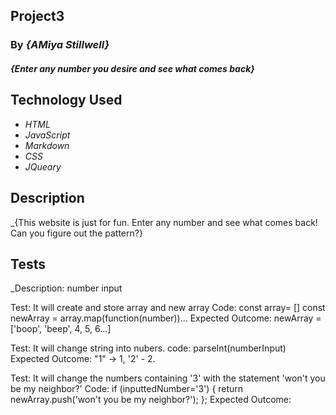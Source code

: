 ## Project3

### By _**{AMiya Stillwell}**_

#### _{Enter any number you desire and see what comes back}_

## Technology Used

* _HTML_
* _JavaScript_
* _Markdown_
* _CSS_
* _JQueary_

## Description
  _{This website is just for fun. Enter any number and see what comes back! Can you figure out the pattern?}

## Tests
  _Description: number input

  Test: It will create and store array and new array
  Code: const array= []
        const newArray = array.map(function(number))...
  Expected Outcome: newArray = ['boop', 'beep', 4, 5, 6...]

  Test: It will change string into nubers.
  code: parseInt(numberInput)
  Expected Outcome: "1" -> 1, '2' - 2.

  Test: It will change the numbers containing '3' with the statement 'won't you be my neighbor?'
  Code: if (inputtedNumber='3') {
    return newArray.push('won't you be my neighbor?');
  };
  Expected Outcome: 

    